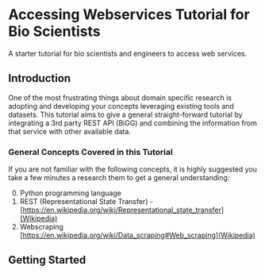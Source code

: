 # Accessing Webservices Tutorial for Bio Scientists
A starter tutorial for bio scientists and engineers to access web services.

## Introduction
One of the most frustrating things about domain specific research is adopting and developing your concepts leveraging existing tools and datasets.  This tutorial aims to give a general straight-forward tutorial by integrating a 3rd party REST API (BiGG) and combining the information from that service with other available data.

### General Concepts Covered in this Tutorial
If you are not familiar with the following concepts, it is highly suggested you take a few minutes a research them to get a general understanding:

0. Python programming language
1. REST (Representational State Transfer) - [https://en.wikipedia.org/wiki/Representational_state_transfer](Wikipedia)
2. Webscraping [https://en.wikipedia.org/wiki/Data_scraping#Web_scraping](Wikipedia)


## Getting Started

